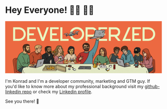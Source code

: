 # Hey Everyone! 🤜🏼 🤛🏻

<a href="https://x.com/developerled" title="Go to Developer Led X">
	<img src="https://github.com/konradsopala/konradsopala/blob/master/DeveloperLed.png" alt="">
</a>

I'm Konrad and I'm a developer community, marketing and GTM guy. If you'd like to know more about my professional background visit my [github-linkedin repo](https://github.com/konradsopala/github-linkedin) or check my [Linkedin profile](https://www.linkedin.com/in/konradsopala/).

See you there! 👋
